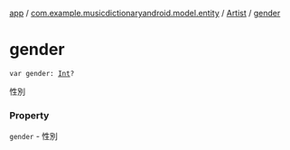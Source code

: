 [app](../../index.md) / [com.example.musicdictionaryandroid.model.entity](../index.md) / [Artist](index.md) / [gender](./gender.md)

# gender

`var gender: `[`Int`](https://kotlinlang.org/api/latest/jvm/stdlib/kotlin/-int/index.html)`?`

性別

### Property

`gender` - 性別